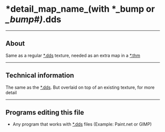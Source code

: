# *detail_map_name_(with \*_bump or *_bump#)*.dds

___

## About

Same as a regular [*.dds](dds.md) texture, needed as an extra map in a [*.thm](thm.md)

___

## Technical information

The same as the [*.dds](dds.md). But overlaid on top of an existing texture, for more detail

___

## Programs editing this file

- Any program that works with [*.dds](dds.md) files (Example: Paint.net or GIMP)
